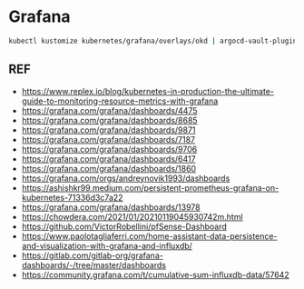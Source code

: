 # Grafana

```bash
kubectl kustomize kubernetes/grafana/overlays/okd | argocd-vault-plugin generate - | kubectl apply -f -
```

## REF

- <https://www.replex.io/blog/kubernetes-in-production-the-ultimate-guide-to-monitoring-resource-metrics-with-grafana>
- <https://grafana.com/grafana/dashboards/4475>
- <https://grafana.com/grafana/dashboards/8685>
- <https://grafana.com/grafana/dashboards/9871>
- <https://grafana.com/grafana/dashboards/7187>
- <https://grafana.com/grafana/dashboards/9706>
- <https://grafana.com/grafana/dashboards/6417>
- <https://grafana.com/grafana/dashboards/1860>
- <https://grafana.com/orgs/andreynovik1993/dashboards>
- <https://ashishkr99.medium.com/persistent-prometheus-grafana-on-kubernetes-71336d3c7a22>
- <https://grafana.com/grafana/dashboards/13978>
- <https://chowdera.com/2021/01/20210119045930742m.html>
- <https://github.com/VictorRobellini/pfSense-Dashboard>
- <https://www.paolotagliaferri.com/home-assistant-data-persistence-and-visualization-with-grafana-and-influxdb/>
- <https://gitlab.com/gitlab-org/grafana-dashboards/-/tree/master/dashboards>
- <https://community.grafana.com/t/cumulative-sum-influxdb-data/57642>
